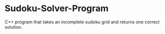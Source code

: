 # Sudoku-Solver-Program
C++ program that takes an incomplete sudoku grid and returns one correct solution.

